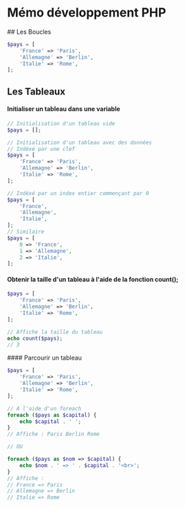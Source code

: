 # Mémo développement PHP

## Les Boucles 

```php
$pays = [
    'France' => 'Paris',
    'Allemagne' => 'Berlin',
    'Italie' => 'Rome',
];
```

## Les Tableaux

#### Initialiser un tableau dans une variable 

```php
// Initialisation d'un tableau vide
$pays = [];

// Initialisation d'un tableau avec des données
// Indéxé par une clef
$pays = [
    'France' => 'Paris',
    'Allemagne' => 'Berlin',
    'Italie' => 'Rome',
];

// Indéxé par un index entier commençant par 0
$pays = [
    'France',
    'Allemagne',
    'Italie',
];
// Similaire
$pays = [
    0 => 'France',
    1 => 'Allemagne',
    2 => 'Italie',
];
```

#### Obtenir la taille d'un tableau à l'aide de la fonction count();

```php
$pays = [
    'France' => 'Paris',
    'Allemagne' => 'Berlin',
    'Italie' => 'Rome',
];

// Affiche la taille du tableau
echo count($pays);
// 3
```

#### Parcourir un tableau 

```php
$pays = [
    'France' => 'Paris',
    'Allemagne' => 'Berlin',
    'Italie' => 'Rome',
];

// A l'aide d'un foreach
foreach ($pays as $capital) {
    echo $capital . ' ';
}
// Affiche : Paris Berlin Rome

// OU

foreach ($pays as $nom => $capital) {
    echo $nom . ' => ' . $capital . '<br>';
}
// Affiche :
// France => Paris
// Allemagne => Berlin
// Italie => Rome


```

